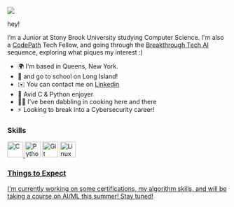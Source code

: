![](https://user-images.githubusercontent.com/18350557/176309783-0785949b-9127-417c-8b55-ab5a4333674e.gif)

hey! 

I’m a Junior at Stony Brook University studying Computer Science. I'm also a [CodePath](https://www.codepath.org/) Tech Fellow, and going through the [Breakthrough Tech AI](https://www.breakthroughtech.org/programs/the-ai-program/) sequence, exploring what piques my interest :)

* 🌍  I'm based in Queens, New York.
* 🏫  and go to school on Long Island!
* ✉️  You can contact me on [Linkedin](https://www.linkedin.com/in/dakota-levermann/)
* 🧠  Avid C & Python enjoyer
* 👨‍🍳  I've been dabbling in cooking here and there
* ⚡  Looking to break into a Cybersecurity career!

### Skills


<p align="left">
<a href="https://docs.microsoft.com/en-us/cpp/?view=msvc-170" target="_blank" rel="noreferrer"><img src="https://raw.githubusercontent.com/danielcranney/readme-generator/main/public/icons/skills/c-colored.svg" width="36" height="36" alt="C" />
<a href="https://www.python.org/" target="_blank" rel="noreferrer"><img src="https://raw.githubusercontent.com/danielcranney/readme-generator/main/public/icons/skills/python-colored.svg" width="36" height="36" alt="Python" /></a>
<a href="https://git-scm.com/" target="_blank" rel="noreferrer"><img src="https://raw.githubusercontent.com/danielcranney/readme-generator/main/public/icons/skills/git-colored.svg" width="36" height="36" alt="Git" /></a>
<img src="https://raw.githubusercontent.com/danielcranney/readme-generator/main/public/icons/skills/linux-colored.svg" width="36" height="36" alt="Linux" /></a><a href="https://apple.com" target="_blank" rel="noreferrer">

### Things to Expect

I'm currently working on some certifications, my algorithm skills, and will be taking a course on AI/ML this summer! Stay tuned!
